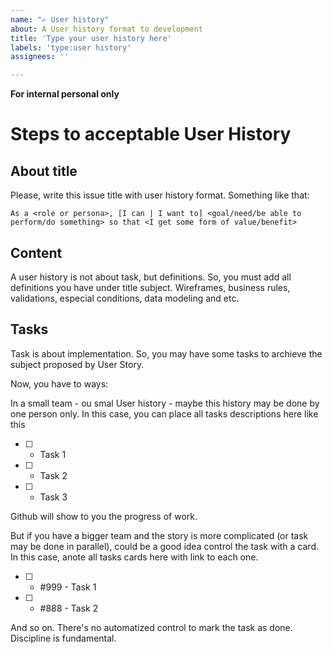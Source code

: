 ```yaml
---
name: "✍ User history"
about: A User history format to development
title: 'Type your user history here'
labels: 'type:user history'
assignees: ''

---
```


**For internal personal only**

# Steps to acceptable User History
## About title
Please, write this issue title with user history format. Something like that:

`As a <role or persona>, [I can | I want to] <goal/need/be able to perform/do something> so that <I get some form of value/benefit>`

## Content
A user history is not about task, but definitions. So, you must add all definitions you have under title subject. Wireframes, business rules, validations, especial conditions, data modeling and etc.

## Tasks
Task is about implementation. So, you may have some tasks to archieve the subject proposed by User Story.

Now, you have to ways:

In a small team - ou smal User history - maybe this history may be done by one person only. In this case, you can place all tasks descriptions here like this
* [ ] - Task 1
* [ ] - Task 2
* [ ] - Task 3

Github will show to you the progress of work.

But if you have a bigger team and the story is more complicated (or task may be done in parallel), could be a good idea control the task with a card. In this case, anote all tasks cards here with link to each one.
* [ ] - #999 - Task 1
* [ ] - #888 - Task 2

And so on.
There's no automatized control to mark the task as done. Discipline is fundamental.



